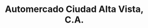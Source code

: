 ---
title: "Automercado Ciudad Alta Vista, C.A."
url: /ciudad-guayana-puerto-ordaz/automercado-ciudad-alta-vista-c-a/
shop: Supermarkt
---